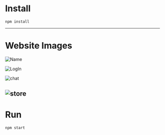 # Install

`npm install`

---

# Website Images
![Name](https://github.com/yorelisacodes/bundles/assets/125780979/c73f2b40-38f0-4d7c-b5d5-353c676c72d7)

![LogIn](https://github.com/yorelisacodes/bundles/assets/125780979/66723412-a0b5-4d28-aab2-390d0a003f08)

![chat](https://github.com/yorelisacodes/bundles/assets/125780979/40ce7a8f-8016-4501-84aa-56ce8ab26877)

![store](https://github.com/yorelisacodes/bundles/assets/125780979/04edd20e-5a9d-4956-b6d9-0f68247ada2f)
---

# Run

`npm start`
